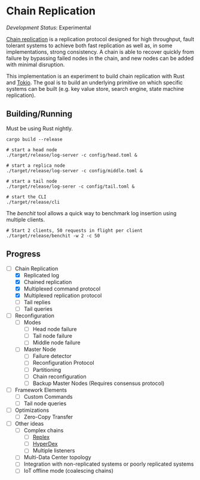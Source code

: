 # Chain Replication

*Development Status*: Experimental

[Chain replication](https://www.cs.cornell.edu/home/rvr/papers/OSDI04.pdf) is a replication protocol designed for high throughput, 
fault tolerant systems to achieve both fast
replication as well as, in some implementations, strong consistency. A chain is able to recover quickly from failure
by bypassing failed nodes in the chain, and new nodes can be added with minimal disruption.

This implementation is an experiment to build chain replication with Rust and [Tokio](https://tokio.rs). The goal is to build
an underlying primitive on which specific systems can be built (e.g. key value store, search engine, state machine replication).

## Building/Running

Must be using Rust nightly.

```shell
cargo build --release

# start a head node
./target/release/log-server -c config/head.toml &

# start a replica node
./target/release/log-server -c config/middle.toml &

# start a tail node
./target/release/log-serer -c config/tail.toml &

# start the CLI
./target/release/cli
```

The *benchit* tool allows a quick way to benchmark log insertion using multiple clients.

```shell
# Start 2 clients, 50 requests in flight per client
./target/release/benchit -w 2 -c 50
```


## Progress

- [ ] Chain Replication
    - [X] Replicated log
    - [X] Chained replication
    - [X] Multiplexed command protocol
    - [X] Multiplexed replication protocol
    - [ ] Tail replies
    - [ ] Tail queries
- [ ] Reconfiguration
    - [ ] Modes
        - [ ] Head node failure
        - [ ] Tail node failure
        - [ ] Middle node failure
    - [ ] Master Node
        - [ ] Failure detector
        - [ ] Reconfiguration Protocol
        - [ ] Partitioning
        - [ ] Chain reconfiguration
        - [ ] Backup Master Nodes (Requires consensus protocol)
- [ ] Framework Elements
    - [ ] Custom Commands
    - [ ] Tail node queries
- [ ] Optimizations
    - [ ] Zero-Copy Transfer
- [ ] Other ideas
    - [ ] Complex chains
        - [ ] [Replex](https://www.cs.princeton.edu/~mfreed/docs/replex-atc16.pdf)
        - [ ] [HyperDex](https://www.cs.cornell.edu/people/egs/papers/hyperdex-sigcomm.pdf)
        - [ ] Multiple listeners
    - [ ] Multi-Data Center topology
    - [ ] Integration with non-replicated systems or poorly replicated systems
    - [ ] IoT offline mode (coalescing chains)
